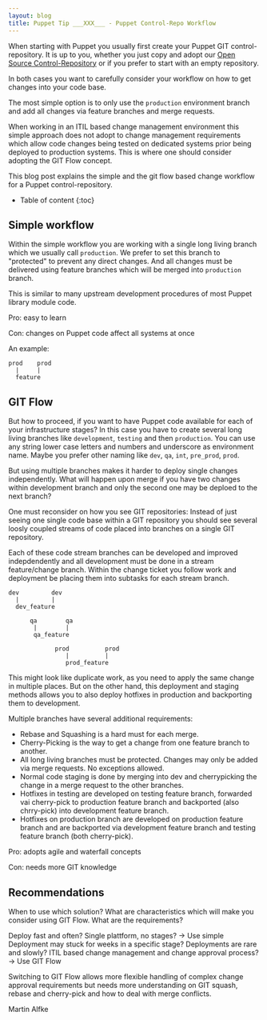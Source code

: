 ```yaml
---
layout: blog
title: Puppet Tip ___XXX___ - Puppet Control-Repo Workflow
---
```


When starting with Puppet you usually first create your Puppet GIT control-repository.
It is up to you, whether you just copy and adopt our [Open Source Control-Repository](https://github.com/example42/psick) or if you prefer to start with an empty repository.

In both cases you want to carefully consider your workflow on how to get changes into your code base.

The most simple option is to only use the `production` environment branch and add all changes via feature branches and merge requests.

When working in an ITIL based change management environment this simple approach does not adopt to change management requirements which allow code changes being tested on dedicated systems prior being deployed to production systems.
This is where one should consider adopting the GIT Flow concept. 

This blog post explains the simple and the git flow based change workflow for a Puppet control-repository.

* Table of content
{:toc}

## Simple workflow

Within the simple workflow you are working with a single long living branch which we usually call `production`.
We prefer to set this branch to "protected" to prevent any direct changes. And all changes must be delivered using feature branches which will be merged into `production` branch.

This is similar to many upstream development procedures of most Puppet library module code.

Pro:
easy to learn

Con:
changes on Puppet code affect all systems at once

An example:

    prod    prod
      |     |
      feature

## GIT Flow

But how to proceed, if you want to have Puppet code available for each of your infrastructure stages?
In this case you have to create several long living branches like `development`, `testing` and then `production`. You can use any string lower case letters and numbers and underscore as environment name. Maybe you prefer other naming like `dev`, `qa`, `int`, `pre_prod`, `prod`.

But using multiple branches makes it harder to deploy single changes independently. What will happen upon merge if you have two changes within development branch and only the second one may be deploed to the next branch?

One must reconsider on how you see GIT repositories: Instead of just seeing one single code base within a GIT repository you should see several loosly coupled streams of code placed into branches on a single GIT repository.

Each of these code stream branches can be developed and improved indepdendently and all development must be done in a stream feature/change branch.
Within the change ticket you follow work and deployment be placing them into subtasks for each stream branch.


    dev         dev
      |         |
      dev_feature
      
          qa        qa
           |        |
           qa_feature
           
                 prod          prod
                    |          |
                    prod_feature

This might look like duplicate work, as you need to apply the same change in multiple places.
But on the other hand, this deployment and staging methods allows you to also deploy hotfixes in production and backporting them to development.

Multiple branches have several additional requirements:

- Rebase and Squashing is a hard must for each merge.
- Cherry-Picking is the way to get a change from one feature branch to another.
- All long living branches must be protected. Changes may only be added via merge requests. No exceptions allowed.
- Normal code staging is done by merging into dev and cherrypicking the change  in a merge request to the other branches.
- Hotfixes in testing are developed on testing feature branch, forwarded vai cherry-pick to production feature branch and backported (also chrry-pick) into development feature branch.
- Hotfixes on production branch are developed on production feature branch and are backported via development feature branch and testing feature branch (both cherry-pick).

Pro:
adopts agile and waterfall concepts

Con:
needs more GIT knowledge

## Recommendations

When to use which solution?
What are characteristics which will make you consider using GIT Flow. What are the requirements?

Deploy fast and often? Single plattform, no stages? -> Use simple
Deployment may stuck for weeks in a specific stage? Deployments are rare and slowly? ITIL based change management and change approval process? -> Use GIT Flow

Switching to GIT Flow allows more flexible handling of complex change approval requirements but needs more understanding on GIT squash, rebase and cherry-pick and how to deal with merge conflicts.

Martin Alfke

